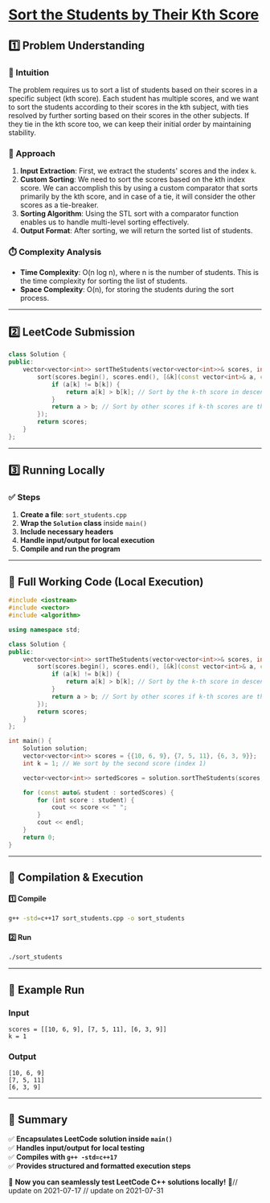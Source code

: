 # **[Sort the Students by Their Kth Score](https://leetcode.com/problems/sort-the-students-by-their-kth-score/description/)**  

## **1️⃣ Problem Understanding**  
### **📌 Intuition**  
The problem requires us to sort a list of students based on their scores in a specific subject (kth score). Each student has multiple scores, and we want to sort the students according to their scores in the kth subject, with ties resolved by further sorting based on their scores in the other subjects. If they tie in the kth score too, we can keep their initial order by maintaining stability.

### **🚀 Approach**  
1. **Input Extraction**: First, we extract the students' scores and the index `k`.
2. **Custom Sorting**: We need to sort the scores based on the kth index score. We can accomplish this by using a custom comparator that sorts primarily by the kth score, and in case of a tie, it will consider the other scores as a tie-breaker.
3. **Sorting Algorithm**: Using the STL sort with a comparator function enables us to handle multi-level sorting effectively.
4. **Output Format**: After sorting, we will return the sorted list of students.

### **⏱️ Complexity Analysis**  
- **Time Complexity**: O(n log n), where n is the number of students. This is the time complexity for sorting the list of students.
- **Space Complexity**: O(n), for storing the students during the sort process. 

---  

## **2️⃣ LeetCode Submission**  
```cpp
class Solution {
public:
    vector<vector<int>> sortTheStudents(vector<vector<int>>& scores, int k) {
        sort(scores.begin(), scores.end(), [&k](const vector<int>& a, const vector<int>& b) {
            if (a[k] != b[k]) {
                return a[k] > b[k]; // Sort by the k-th score in descending order
            }
            return a > b; // Sort by other scores if k-th scores are the same
        });
        return scores;
    }
};  
```  

---  

## **3️⃣ Running Locally**  
### **✅ Steps**  
1. **Create a file**: `sort_students.cpp`  
2. **Wrap the `Solution` class** inside `main()`  
3. **Include necessary headers**  
4. **Handle input/output for local execution**  
5. **Compile and run the program**  

---  

## **📝 Full Working Code (Local Execution)**  
```cpp
#include <iostream>
#include <vector>
#include <algorithm>

using namespace std;

class Solution {
public:
    vector<vector<int>> sortTheStudents(vector<vector<int>>& scores, int k) {
        sort(scores.begin(), scores.end(), [&k](const vector<int>& a, const vector<int>& b) {
            if (a[k] != b[k]) {
                return a[k] > b[k]; // Sort by the k-th score in descending order
            }
            return a > b; // Sort by other scores if k-th scores are the same
        });
        return scores;
    }
};

int main() {
    Solution solution;
    vector<vector<int>> scores = {{10, 6, 9}, {7, 5, 11}, {6, 3, 9}};
    int k = 1; // We sort by the second score (index 1)

    vector<vector<int>> sortedScores = solution.sortTheStudents(scores, k);

    for (const auto& student : sortedScores) {
        for (int score : student) {
            cout << score << " ";
        }
        cout << endl;
    }
    return 0;
}
```  

---  

## **🔧 Compilation & Execution**  
#### **1️⃣ Compile**  
```bash
g++ -std=c++17 sort_students.cpp -o sort_students
```  

#### **2️⃣ Run**  
```bash
./sort_students
```  

---  

## **🎯 Example Run**  
### **Input**  
```
scores = [[10, 6, 9], [7, 5, 11], [6, 3, 9]]
k = 1
```  
### **Output**  
```
[10, 6, 9] 
[7, 5, 11] 
[6, 3, 9] 
```  

---  

## **📌 Summary**  
✅ **Encapsulates LeetCode solution inside `main()`**  
✅ **Handles input/output for local testing**  
✅ **Compiles with `g++ -std=c++17`**  
✅ **Provides structured and formatted execution steps**  

🚀 **Now you can seamlessly test LeetCode C++ solutions locally!** 🚀// update on 2021-07-17
// update on 2021-07-31
